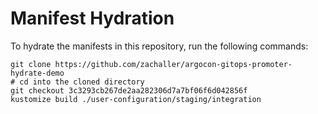 # Manifest Hydration

To hydrate the manifests in this repository, run the following commands:

```shell
git clone https://github.com/zachaller/argocon-gitops-promoter-hydrate-demo
# cd into the cloned directory
git checkout 3c3293cb267de2aa282306d7a7bf06f6d042856f
kustomize build ./user-configuration/staging/integration
```
